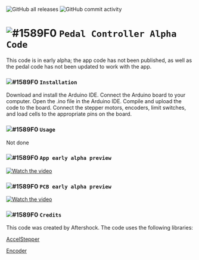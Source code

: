 ![GitHub all releases](https://img.shields.io/github/downloads/Aftershock3995/ArduinoCodeSystem/total?color=%23ff0000&logo=GitHub) ![GitHub commit activity](https://img.shields.io/github/commit-activity/w/Aftershock3995/ArduinoCodeSystem?color=%23ff0000&logo=GitHub) 
# ![#1589F0](https://media.discordapp.net/attachments/868329637602816081/1135579175282028585/logo_V1.png?width=20&height=20) `Pedal Controller Alpha Code`


This code is in early alpha; the app code has not been published, as well as the pedal code has not been updated to work with the app.

### ![#1589F0](https://media.discordapp.net/attachments/868329637602816081/1135579175282028585/logo_V1.png?width=20&height=20) `Installation`
Download and install the Arduino IDE.
Connect the Arduino board to your computer.
Open the .ino file in the Arduino IDE.
Compile and upload the code to the board.
Connect the stepper motors, encoders, limit switches, and load cells to the appropriate pins on the board.

### ![#1589F0](https://media.discordapp.net/attachments/868329637602816081/1135579175282028585/logo_V1.png?width=20&height=20) `Usage`
Not done 

### ![#1589F0](https://media.discordapp.net/attachments/868329637602816081/1135579175282028585/logo_V1.png?width=20&height=20) `App early alpha preview`

[![Watch the video](https://media.discordapp.net/attachments/868329637602816081/1128727050082074704/image.png)](https://www.youtube.com/watch?v=iks4j7zyanM)
<!--https://media.discordapp.net/attachments/868329637602816081/1112906816712609813/image.png-->

### ![#1589F0](https://media.discordapp.net/attachments/868329637602816081/1135579175282028585/logo_V1.png?width=20&height=20) `PCB early alpha preview`
[![Watch the video](https://media.discordapp.net/attachments/868329637602816081/1128727873432334426/image.png?width=812&height=671)]()

### ![#1589F0](https://media.discordapp.net/attachments/868329637602816081/1135579175282028585/logo_V1.png?width=20&height=20) `Credits`
This code was created by Aftershock.
The code uses the following libraries:

[AccelStepper](https://www.airspayce.com/mikem/arduino/AccelStepper/)

[Encoder](https://www.pjrc.com/teensy/td_libs_Encoder.html)
